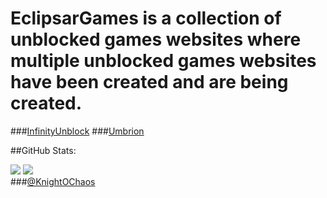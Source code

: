 # EclipsarGames is a collection of unblocked games websites where multiple unblocked games websites have been created and are being created.

###[InfinityUnblock](https://github.com/EclipsarGames/InfinityUnblock)
###[Umbrion](https://github.com/EclipsarGames/Umbrion)

##GitHub Stats:

![](https://github-readme-stats.vercel.app/api?username=EclipsarGames&show=stars%20earned,commits,%20issues,%20contributed&type=bar)
![](https://github-readme-streak-stats.herokuapp.com/?user=EclipsarGames&theme=dark&hide_border=false)<br/> 
###[@KnightOChaos](https://github.com/KnightOChaos)
